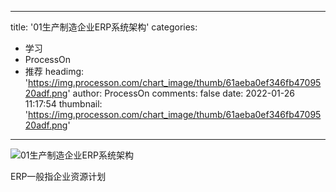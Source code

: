 
---
title: '01生产制造企业ERP系统架构'
categories: 
 - 学习
 - ProcessOn
 - 推荐
headimg: 'https://img.processon.com/chart_image/thumb/61aeba0ef346fb4709520adf.png'
author: ProcessOn
comments: false
date: 2022-01-26 11:17:54
thumbnail: 'https://img.processon.com/chart_image/thumb/61aeba0ef346fb4709520adf.png'
---

<div>   
<img class="thumb" alt="01生产制造企业ERP系统架构" src="https://img.processon.com/chart_image/thumb/61aeba0ef346fb4709520adf.png" referrerpolicy="no-referrer">
<p>ERP一般指企业资源计划</p>  
</div>
            